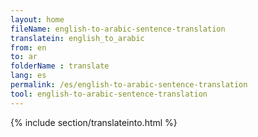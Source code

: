 ```yaml
---
layout: home
fileName: english-to-arabic-sentence-translation
translatein: english_to_arabic
from: en
to: ar
folderName : translate
lang: es
permalink: /es/english-to-arabic-sentence-translation
tool: english-to-arabic-sentence-translation
---
```

{% include section/translateinto.html %}